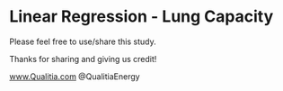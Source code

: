 # Linear Regression - Lung Capacity

Please feel free to use/share this study.

Thanks for sharing and giving us credit!

www.Qualitia.com
@QualitiaEnergy
